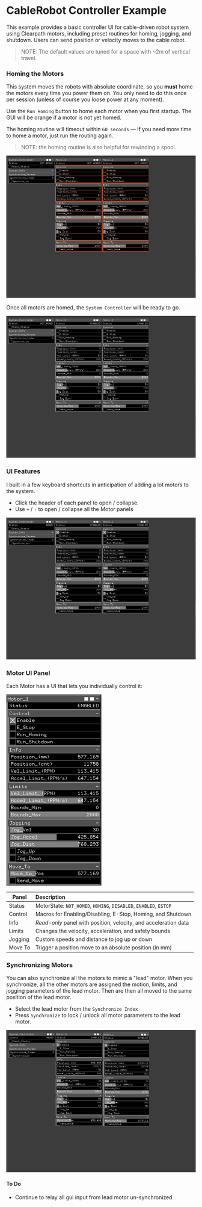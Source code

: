 # CableRobot Controller Example

This example provides a basic controller UI for cable-driven robot system using Clearpath motors, including preset routines for homing, jogging, and shutdown. Users can send position or velocity moves to the cable robot.

> NOTE: The default values are tuned for a space with ~2m of vertical travel.

### Homing the Motors
This system moves the robots with absolute coordinate, so you **must** home the motors every time you power them on. You only need to do this once per session (unless of course you loose power at any moment).

Use the `Run Homing` button to home each motor when you first startup. The GUI will be orange if a motor is not yet homed.

The homing routine will timeout within `60 seconds` — if you need more time to home a motor, just run the routing again.

> NOTE: the homing routine is also helpful for rewinding a spool.

![image](https://github.com/madelinegannon/kfnw/blob/main/myApps/example-cablerobot-helloworld/assets/cablerobot_helloworld_homing.gif)

Once all motors are homed, the `System Controller` will be ready to go.

![image](https://github.com/madelinegannon/kfnw/blob/main/myApps/example-cablerobot-helloworld/assets/cablerobot_helloworld_is_homed.gif)

### UI Features
I built in a few keyboard shortcuts in anticipation of adding a lot motors to the system. 

- Click the header of each panel to open / collapse.
- Use `+` / `-` to open / collapse all the Motor panels

![image](https://github.com/madelinegannon/kfnw/blob/main/myApps/example-cablerobot-helloworld/assets/cablerobot_helloworld_gui.gif)

### Motor UI Panel
Each Motor has a UI that lets you individually control it:

![image](https://github.com/madelinegannon/kfnw/blob/main/myApps/example-cablerobot-helloworld/assets/cablerobot_helloworld_motor_gui.PNG)

| Panel         | Description   | 
| ------------- |:--------------| 
| Status        | MotorState: `NOT_HOMED`, `HOMING`, `DISABLED`, `ENABLED`, `ESTOP` | 
| Control       | Macros for Enabling/Disabling, E-Stop, Homing, and Shutdown     | 
| Info          | _Read-only_ panel with position, velocity, and acceleration data   | 
| Limits        | Changes the velocity, acceleration, and safety bounds   |
| Jogging       | Custom speeds and distance to jog up or down   | 
| Move To       | Trigger a position move to an absolute position (in mm)   | 

### Synchronizing Motors
You can also synchronize all the motors to mimic a "lead" motor. When you synchronize, all the other motors are assigned the motion, limits, and jogging parameters of the lead motor. Then are then all moved to the same position of the lead motor.

- Select the lead motor from the `Synchronize Index`
- Press `Synchronize` to lock / unlock all motor parameters to the lead motor.

![image](https://github.com/madelinegannon/kfnw/blob/main/myApps/example-cablerobot-helloworld/assets/cablerobot_helloworld_synchronize.gif)

#### To Do
- Continue to relay all gui input from lead motor un-synchronized

